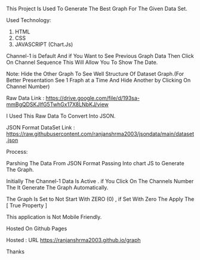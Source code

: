 This Project Is Used To Generate The Best Graph For The Given Data Set.

Used Technology:

1. HTML
2. CSS
3. JAVASCRIPT (Chart.Js)

Channel-1 is Default And if You Want to See Previous Graph Data Then Click On Channel Sequence This Will Allow You To Show The Date.

Note: Hide the Other Graph To See Well Structure Of Dataset Graph.(For Better Presentation See 1 Fraph at a Time And Hide Another by Clicking On Channel Number)

Raw Data Link : https://drive.google.com/file/d/193sa-mmBgQDSKJIfG5TwhGx17X8LNbKJ/view

I Used This Raw Data To Convert Into JSON.

JSON Format DataSet Link : https://raw.githubusercontent.com/ranjanshrma2003/jsondata/main/dataset.json

Process:

Parshing The Data From JSON Format Passing Into chart JS to Generate The Graph.

Initially The Channel-1 Data Is Active .
if You Click On The Channels Number The It Generate The Graph Automatically.

The Graph Is Set to Not Start With ZERO (0) , if Set With Zero The Apply The [ True Property ]

This application is Not Mobile Friendly.

Hosted On Github Pages

Hosted : URL https://ranjanshrma2003.github.io/graph

Thanks
